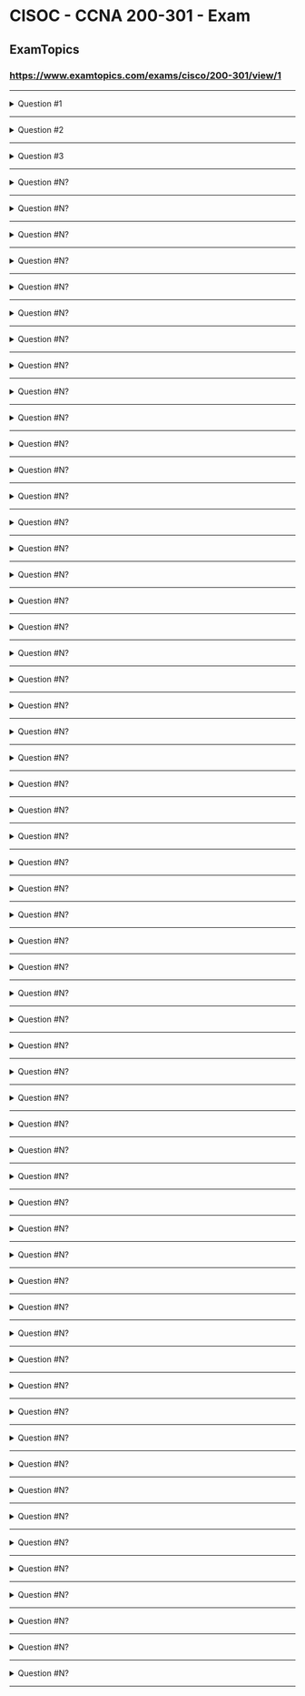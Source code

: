   
# CISOC - CCNA 200-301 - Exam  
  
  
  
## ExamTopics  
### https://www.examtopics.com/exams/cisco/200-301/view/1  
---------------------------------------------------  
  
<details>
  <summary>Question #1</summary>

Refer to the exhibit. Which type of route does R1 use to reach host 10.10.13.10/32?  

![alt text](image.png)  

A. default route  
B. network route  
C. host route  
D. floating static route  

Réf:  
https://www.econfigs.com/ccna-3-8-b-network-route/  
A network route is used to route traffic to a specific network.  
The network mask in a network route cannot be /0 (default route) or /32 (host route).  

  <details>
    <summary>🌟 Correct Answer</summary>

    ✅ B
  </details>
</details>

---

<details>
  <summary>Question #2</summary>

Refer to the exhibit. Which prefix does Router1 use for traffic to Host A?  

![alt text](image-1.png)  

A. 10.10.10.0/28  
B. 10.10.13.0/25  
C. 10.10.13.144/28  
D. 10.10.13.208/29  

  <details>
    <summary>🌟 Correct Answer</summary>

    ✅ D
  </details>
</details>

---

<details>
  <summary>Question #3</summary>

Drag and drop the IPv4 network subnets from the left onto the correct usable host ranges on the right. Select and Place:  

![alt text](image-2.png)  

  <details>
    <summary>🌟 Correct Answer</summary>

    ✅ A B C D E
  </details>
</details>

---
  
<details>
  <summary>Question #N?</summary>

  <details>
    <summary>🌟 Correct Answer</summary>

    ✅ A B C D E
  </details>
</details>

---



<details>
  <summary>Question #N?</summary>

  <details>
    <summary>🌟 Correct Answer</summary>

    ✅ A B C D E
  </details>
</details>

---



<details>
  <summary>Question #N?</summary>

  <details>
    <summary>🌟 Correct Answer</summary>

    ✅ A B C D E
  </details>
</details>

---



<details>
  <summary>Question #N?</summary>

  <details>
    <summary>🌟 Correct Answer</summary>

    ✅ A B C D E
  </details>
</details>

---



<details>
  <summary>Question #N?</summary>

  <details>
    <summary>🌟 Correct Answer</summary>

    ✅ A B C D E
  </details>
</details>

---



<details>
  <summary>Question #N?</summary>

  <details>
    <summary>🌟 Correct Answer</summary>

    ✅ A B C D E
  </details>
</details>

---



<details>
  <summary>Question #N?</summary>

  <details>
    <summary>🌟 Correct Answer</summary>

    ✅ A B C D E
  </details>
</details>

---



<details>
  <summary>Question #N?</summary>

  <details>
    <summary>🌟 Correct Answer</summary>

    ✅ A B C D E
  </details>
</details>

---



<details>
  <summary>Question #N?</summary>

  <details>
    <summary>🌟 Correct Answer</summary>

    ✅ A B C D E
  </details>
</details>

---



<details>
  <summary>Question #N?</summary>

  <details>
    <summary>🌟 Correct Answer</summary>

    ✅ A B C D E
  </details>
</details>

---



<details>
  <summary>Question #N?</summary>

  <details>
    <summary>🌟 Correct Answer</summary>

    ✅ A B C D E
  </details>
</details>

---



<details>
  <summary>Question #N?</summary>

  <details>
    <summary>🌟 Correct Answer</summary>

    ✅ A B C D E
  </details>
</details>

---



<details>
  <summary>Question #N?</summary>

  <details>
    <summary>🌟 Correct Answer</summary>

    ✅ A B C D E
  </details>
</details>

---



<details>
  <summary>Question #N?</summary>

  <details>
    <summary>🌟 Correct Answer</summary>

    ✅ A B C D E
  </details>
</details>

---



<details>
  <summary>Question #N?</summary>

  <details>
    <summary>🌟 Correct Answer</summary>

    ✅ A B C D E
  </details>
</details>

---



<details>
  <summary>Question #N?</summary>

  <details>
    <summary>🌟 Correct Answer</summary>

    ✅ A B C D E
  </details>
</details>

---



<details>
  <summary>Question #N?</summary>

  <details>
    <summary>🌟 Correct Answer</summary>

    ✅ A B C D E
  </details>
</details>

---



<details>
  <summary>Question #N?</summary>

  <details>
    <summary>🌟 Correct Answer</summary>

    ✅ A B C D E
  </details>
</details>

---



<details>
  <summary>Question #N?</summary>

  <details>
    <summary>🌟 Correct Answer</summary>

    ✅ A B C D E
  </details>
</details>

---



<details>
  <summary>Question #N?</summary>

  <details>
    <summary>🌟 Correct Answer</summary>

    ✅ A B C D E
  </details>
</details>

---



<details>
  <summary>Question #N?</summary>

  <details>
    <summary>🌟 Correct Answer</summary>

    ✅ A B C D E
  </details>
</details>

---



<details>
  <summary>Question #N?</summary>

  <details>
    <summary>🌟 Correct Answer</summary>

    ✅ A B C D E
  </details>
</details>

---



<details>
  <summary>Question #N?</summary>

  <details>
    <summary>🌟 Correct Answer</summary>

    ✅ A B C D E
  </details>
</details>

---



<details>
  <summary>Question #N?</summary>

  <details>
    <summary>🌟 Correct Answer</summary>

    ✅ A B C D E
  </details>
</details>

---



<details>
  <summary>Question #N?</summary>

  <details>
    <summary>🌟 Correct Answer</summary>

    ✅ A B C D E
  </details>
</details>

---



<details>
  <summary>Question #N?</summary>

  <details>
    <summary>🌟 Correct Answer</summary>

    ✅ A B C D E
  </details>
</details>

---



<details>
  <summary>Question #N?</summary>

  <details>
    <summary>🌟 Correct Answer</summary>

    ✅ A B C D E
  </details>
</details>

---



<details>
  <summary>Question #N?</summary>

  <details>
    <summary>🌟 Correct Answer</summary>

    ✅ A B C D E
  </details>
</details>

---



<details>
  <summary>Question #N?</summary>

  <details>
    <summary>🌟 Correct Answer</summary>

    ✅ A B C D E
  </details>
</details>

---



<details>
  <summary>Question #N?</summary>

  <details>
    <summary>🌟 Correct Answer</summary>

    ✅ A B C D E
  </details>
</details>

---



<details>
  <summary>Question #N?</summary>

  <details>
    <summary>🌟 Correct Answer</summary>

    ✅ A B C D E
  </details>
</details>

---



<details>
  <summary>Question #N?</summary>

  <details>
    <summary>🌟 Correct Answer</summary>

    ✅ A B C D E
  </details>
</details>

---



<details>
  <summary>Question #N?</summary>

  <details>
    <summary>🌟 Correct Answer</summary>

    ✅ A B C D E
  </details>
</details>

---



<details>
  <summary>Question #N?</summary>

  <details>
    <summary>🌟 Correct Answer</summary>

    ✅ A B C D E
  </details>
</details>

---



<details>
  <summary>Question #N?</summary>

  <details>
    <summary>🌟 Correct Answer</summary>

    ✅ A B C D E
  </details>
</details>

---



<details>
  <summary>Question #N?</summary>

  <details>
    <summary>🌟 Correct Answer</summary>

    ✅ A B C D E
  </details>
</details>

---



<details>
  <summary>Question #N?</summary>

  <details>
    <summary>🌟 Correct Answer</summary>

    ✅ A B C D E
  </details>
</details>

---



<details>
  <summary>Question #N?</summary>

  <details>
    <summary>🌟 Correct Answer</summary>

    ✅ A B C D E
  </details>
</details>

---



<details>
  <summary>Question #N?</summary>

  <details>
    <summary>🌟 Correct Answer</summary>

    ✅ A B C D E
  </details>
</details>

---



<details>
  <summary>Question #N?</summary>

  <details>
    <summary>🌟 Correct Answer</summary>

    ✅ A B C D E
  </details>
</details>

---



<details>
  <summary>Question #N?</summary>

  <details>
    <summary>🌟 Correct Answer</summary>

    ✅ A B C D E
  </details>
</details>

---



<details>
  <summary>Question #N?</summary>

  <details>
    <summary>🌟 Correct Answer</summary>

    ✅ A B C D E
  </details>
</details>

---



<details>
  <summary>Question #N?</summary>

  <details>
    <summary>🌟 Correct Answer</summary>

    ✅ A B C D E
  </details>
</details>

---



<details>
  <summary>Question #N?</summary>

  <details>
    <summary>🌟 Correct Answer</summary>

    ✅ A B C D E
  </details>
</details>

---



<details>
  <summary>Question #N?</summary>

  <details>
    <summary>🌟 Correct Answer</summary>

    ✅ A B C D E
  </details>
</details>

---



<details>
  <summary>Question #N?</summary>

  <details>
    <summary>🌟 Correct Answer</summary>

    ✅ A B C D E
  </details>
</details>

---



<details>
  <summary>Question #N?</summary>

  <details>
    <summary>🌟 Correct Answer</summary>

    ✅ A B C D E
  </details>
</details>

---



<details>
  <summary>Question #N?</summary>

  <details>
    <summary>🌟 Correct Answer</summary>

    ✅ A B C D E
  </details>
</details>

---



<details>
  <summary>Question #N?</summary>

  <details>
    <summary>🌟 Correct Answer</summary>

    ✅ A B C D E
  </details>
</details>

---



<details>
  <summary>Question #N?</summary>

  <details>
    <summary>🌟 Correct Answer</summary>

    ✅ A B C D E
  </details>
</details>

---



<details>
  <summary>Question #N?</summary>

  <details>
    <summary>🌟 Correct Answer</summary>

    ✅ A B C D E
  </details>
</details>

---



<details>
  <summary>Question #N?</summary>

  <details>
    <summary>🌟 Correct Answer</summary>

    ✅ A B C D E
  </details>
</details>

---



<details>
  <summary>Question #N?</summary>

  <details>
    <summary>🌟 Correct Answer</summary>

    ✅ A B C D E
  </details>
</details>

---



<details>
  <summary>Question #N?</summary>

  <details>
    <summary>🌟 Correct Answer</summary>

    ✅ A B C D E
  </details>
</details>

---



<details>
  <summary>Question #N?</summary>

  <details>
    <summary>🌟 Correct Answer</summary>

    ✅ A B C D E
  </details>
</details>

---



<details>
  <summary>Question #N?</summary>

  <details>
    <summary>🌟 Correct Answer</summary>

    ✅ A B C D E
  </details>
</details>

---



<details>
  <summary>Question #N?</summary>

  <details>
    <summary>🌟 Correct Answer</summary>

    ✅ A B C D E
  </details>
</details>

---



<details>
  <summary>Question #N?</summary>

  <details>
    <summary>🌟 Correct Answer</summary>

    ✅ A B C D E
  </details>
</details>

---



